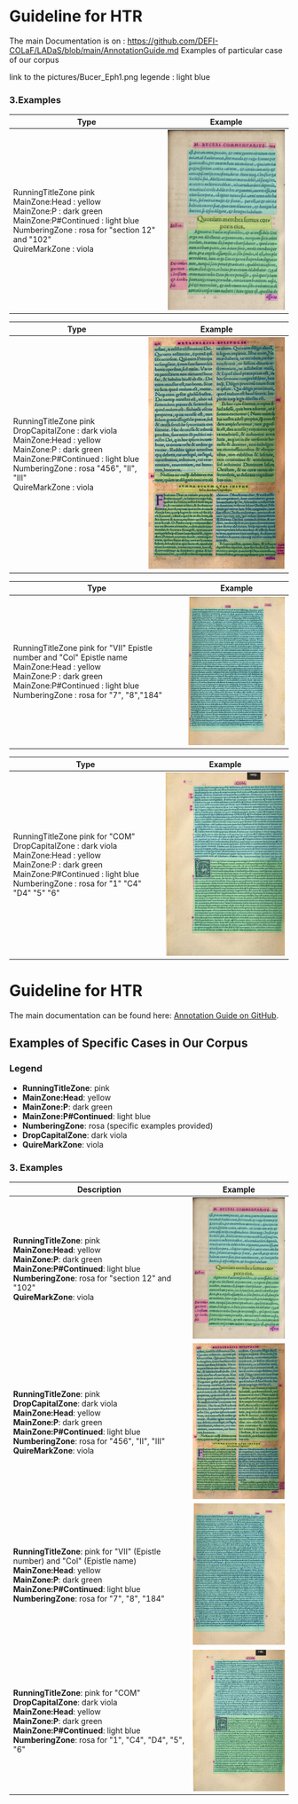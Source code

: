 
# Guideline for HTR
The main Documentation is on  : https://github.com/DEFI-COLaF/LADaS/blob/main/AnnotationGuide.md
Examples of particular case of our corpus 

link to the pictures/Bucer_Eph1.png
legende : light blue 


### 3.Examples
| Type | Example | 
| -------- | ------- |
|RunningTitleZone pink <br/>  MainZone:Head : yellow <br/> MainZone:P : dark green <br/> MainZone:P#Continued : light blue <br/> NumberingZone : rosa for "section 12" and "102" <br/> QuireMarkZone : viola| <img src="/pictures/Bucer_Eph_1.png" width="300"/>|


| Type | Example | 
| -------- | ------- |
|RunningTitleZone pink <br/> DropCapitalZone : dark viola <br/> MainZone:Head : yellow <br/> MainZone:P : dark green <br/> MainZone:P#Continued : light blue <br/> NumberingZone : rosa "456", "II", "III" <br/> QuireMarkZone : viola| <img src="/pictures/Bucer_Rm_1.png" width="300"/>|


| Type | Example | 
| -------- | ------- |
|RunningTitleZone pink for "VII" Epistle number and "Col" Epistle name <br/>  MainZone:Head : yellow <br/> MainZone:P : dark green <br/> MainZone:P#Continued : light blue <br/> NumberingZone : rosa for "7", "8","184" | <img src="/pictures/Lefevre_1.png" width="300"/>|


| Type | Example | 
| -------- | ------- |
|RunningTitleZone pink for "COM" <br/>  DropCapitalZone : dark viola <br/> MainZone:Head : yellow <br/> MainZone:P : dark green <br/> MainZone:P#Continued : light blue <br/> NumberingZone : rosa for "1" "C4" "D4" "5" "6" | <img src="/pictures/Lefevre_2.png" width="300"/>|

# Guideline for HTR

The main documentation can be found here: [Annotation Guide on GitHub](https://github.com/DEFI-COLaF/LADaS/blob/main/AnnotationGuide.md).

## Examples of Specific Cases in Our Corpus

### Legend
- **RunningTitleZone**: pink
- **MainZone:Head**: yellow
- **MainZone:P**: dark green
- **MainZone:P#Continued**: light blue
- **NumberingZone**: rosa (specific examples provided)
- **DropCapitalZone**: dark viola
- **QuireMarkZone**: viola

### 3. Examples

| Description | Example |
| -------- | ------- |
| **RunningTitleZone**: pink <br/> **MainZone:Head**: yellow <br/> **MainZone:P**: dark green <br/> **MainZone:P#Continued**: light blue <br/> **NumberingZone**: rosa for "section 12" and "102" <br/> **QuireMarkZone**: viola | <img src="/pictures/Bucer_Eph_1.png" width="300"/> |
| **RunningTitleZone**: pink <br/> **DropCapitalZone**: dark viola <br/> **MainZone:Head**: yellow <br/> **MainZone:P**: dark green <br/> **MainZone:P#Continued**: light blue <br/> **NumberingZone**: rosa for "456", "II", "III" <br/> **QuireMarkZone**: viola | <img src="/pictures/Bucer_Rm_1.png" width="300"/> |
| **RunningTitleZone**: pink for "VII" (Epistle number) and "Col" (Epistle name) <br/> **MainZone:Head**: yellow <br/> **MainZone:P**: dark green <br/> **MainZone:P#Continued**: light blue <br/> **NumberingZone**: rosa for "7", "8", "184" | <img src="/pictures/Lefevre_1.png" width="300"/> |
| **RunningTitleZone**: pink for "COM" <br/> **DropCapitalZone**: dark viola <br/> **MainZone:Head**: yellow <br/> **MainZone:P**: dark green <br/> **MainZone:P#Continued**: light blue <br/> **NumberingZone**: rosa for "1", "C4", "D4", "5", "6" | <img src="/pictures/Lefevre_2.png" width="300"/> |
